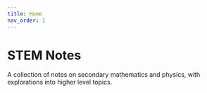 ```yaml
---
title: Home
nav_order: 1
---
```

# STEM Notes
A collection of notes on secondary mathematics and physics, with explorations into higher level topics.